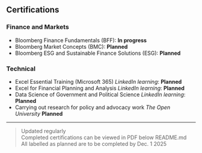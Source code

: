 ## Certifications
  
  
### Finance and Markets
- Bloomberg Finance Fundamentals (BFF): **In progress**
- Bloomberg Market Concepts (BMC): **Planned**
- Bloomberg ESG and Sustainable Finance Solutions (ESG): **Planned**

### Technical
- Excel Essential Training (Microsoft 365) *LinkedIn learning*: **Planned**
- Excel for Financial Planning and Analysis *LinkedIn learning*: **Planned**
- Data Science of Government and Political Science *LinkedIn learning*: **Planned**
- Carrying out research for policy and advocacy work *The Open University* **Planned**

---
> Updated regularly  
> Completed certifications can be viewed in PDF below README.md  
> All labelled as planned are to be completed by Dec. 1 2025



